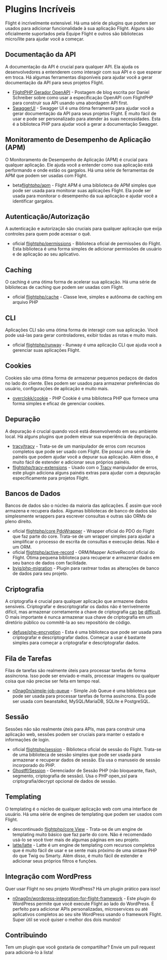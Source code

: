 # Plugins Incríveis

Flight é incrivelmente extensível. Há uma série de plugins que podem ser usados para adicionar funcionalidade à sua aplicação Flight. Alguns são oficialmente suportados pela Equipe Flight e outros são bibliotecas micro/lite para ajudar você a começar.

## Documentação da API

A documentação da API é crucial para qualquer API. Ela ajuda os desenvolvedores a entenderem como interagir com sua API e o que esperar em troca. Há algumas ferramentas disponíveis para ajudar você a gerar documentação da API para seus projetos Flight.

- [FlightPHP Gerador OpenAPI](https://dev.to/danielsc/define-generate-and-implement-an-api-first-approach-with-openapi-generator-and-flightphp-1fb3) - Postagem de blog escrita por Daniel Schreiber sobre como usar a especificação OpenAPI com FlightPHP para construir sua API usando uma abordagem API first.
- [SwaggerUI](https://github.com/zircote/swagger-php) - Swagger UI é uma ótima ferramenta para ajudar você a gerar documentação da API para seus projetos Flight. É muito fácil de usar e pode ser personalizado para atender às suas necessidades. Esta é a biblioteca PHP para ajudar você a gerar a documentação Swagger.

## Monitoramento de Desempenho de Aplicação (APM)

O Monitoramento de Desempenho de Aplicação (APM) é crucial para qualquer aplicação. Ele ajuda você a entender como sua aplicação está performando e onde estão os gargalos. Há uma série de ferramentas de APM que podem ser usadas com Flight.
- <span class="badge bg-info">beta</span>[flightphp/apm](/awesome-plugins/apm) - Flight APM é uma biblioteca de APM simples que pode ser usada para monitorar suas aplicações Flight. Ela pode ser usada para monitorar o desempenho da sua aplicação e ajudar você a identificar gargalos.

## Autenticação/Autorização

A autenticação e autorização são cruciais para qualquer aplicação que exija controles para quem pode acessar o quê.

- <span class="badge bg-primary">oficial</span> [flightphp/permissions](/awesome-plugins/permissions) - Biblioteca oficial de permissões do Flight. Esta biblioteca é uma forma simples de adicionar permissões de usuário e de aplicação ao seu aplicativo.

## Caching

O caching é uma ótima forma de acelerar sua aplicação. Há uma série de bibliotecas de caching que podem ser usadas com Flight.

- <span class="badge bg-primary">oficial</span> [flightphp/cache](/awesome-plugins/php-file-cache) - Classe leve, simples e autônoma de caching em arquivo PHP

## CLI

Aplicações CLI são uma ótima forma de interagir com sua aplicação. Você pode usá-las para gerar controladores, exibir todas as rotas e muito mais.

- <span class="badge bg-primary">oficial</span> [flightphp/runway](/awesome-plugins/runway) - Runway é uma aplicação CLI que ajuda você a gerenciar suas aplicações Flight.

## Cookies

Cookies são uma ótima forma de armazenar pequenos pedaços de dados no lado do cliente. Eles podem ser usados para armazenar preferências do usuário, configurações de aplicação e muito mais.

- [overclokk/cookie](/awesome-plugins/php-cookie) - PHP Cookie é uma biblioteca PHP que fornece uma forma simples e eficaz de gerenciar cookies.

## Depuração

A depuração é crucial quando você está desenvolvendo em seu ambiente local. Há alguns plugins que podem elevar sua experiência de depuração.

- [tracy/tracy](/awesome-plugins/tracy) - Trata-se de um manipulador de erros com recursos completos que pode ser usado com Flight. Ele possui uma série de painéis que podem ajudar você a depurar sua aplicação. Além disso, é muito fácil de estender e adicionar seus próprios painéis.
- [flightphp/tracy-extensions](/awesome-plugins/tracy-extensions) - Usado com o [Tracy](/awesome-plugins/tracy) manipulador de erros, este plugin adiciona alguns painéis extras para ajudar com a depuração especificamente para projetos Flight.

## Bancos de Dados

Bancos de dados são o núcleo da maioria das aplicações. É assim que você armazena e recupera dados. Algumas bibliotecas de banco de dados são simplesmente wrappers para escrever consultas e outras são ORMs de pleno direito.

- <span class="badge bg-primary">oficial</span> [flightphp/core PdoWrapper](/awesome-plugins/pdo-wrapper) - Wrapper oficial do PDO do Flight que faz parte do core. Trata-se de um wrapper simples para ajudar a simplificar o processo de escrita de consultas e execução delas. Não é um ORM.
- <span class="badge bg-primary">oficial</span> [flightphp/active-record](/awesome-plugins/active-record) - ORM/Mapper ActiveRecord oficial do Flight. Ótima pequena biblioteca para recuperar e armazenar dados em seu banco de dados com facilidade.
- [byjg/php-migration](/awesome-plugins/migrations) - Plugin para rastrear todas as alterações de banco de dados para seu projeto.

## Criptografia

A criptografia é crucial para qualquer aplicação que armazene dados sensíveis. Criptografar e descriptografar os dados não é terrivelmente difícil, mas armazenar corretamente a chave de criptografia [can](https://stackoverflow.com/questions/6767839/where-should-i-store-an-encryption-key-for-php#:~:text=Write%20a%20php%20config%20file%20and%20store%20it,folder%20is%20not%20accessible%20to%20the%20end%20user.) [be](https://www.reddit.com/r/PHP/comments/luqsn/the_encryption_key_where_do_you_store_it/) [difficult](https://security.stackexchange.com/questions/48047/location-to-store-an-encryption-key). O mais importante é nunca armazenar sua chave de criptografia em um diretório público ou commitê-la ao seu repositório de código.

- [defuse/php-encryption](/awesome-plugins/php-encryption) - Esta é uma biblioteca que pode ser usada para criptografar e descriptografar dados. Começar a usar é bastante simples para começar a criptografar e descriptografar dados.

## Fila de Tarefas

Filas de tarefas são realmente úteis para processar tarefas de forma assíncrona. Isso pode ser enviado e-mails, processar imagens ou qualquer coisa que não precise ser feita em tempo real.

- [n0nag0n/simple-job-queue](/awesome-plugins/simple-job-queue) - Simple Job Queue é uma biblioteca que pode ser usada para processar tarefas de forma assíncrona. Ela pode ser usada com beanstalkd, MySQL/MariaDB, SQLite e PostgreSQL.

## Sessão

Sessões não são realmente úteis para APIs, mas para construir uma aplicação web, sessões podem ser cruciais para manter o estado e informações de login.

- <span class="badge bg-primary">oficial</span> [flightphp/session](/awesome-plugins/session) - Biblioteca oficial de sessão do Flight. Trata-se de uma biblioteca de sessão simples que pode ser usada para armazenar e recuperar dados de sessão. Ela usa o manuseio de sessão incorporado do PHP.
- [Ghostff/Session](/awesome-plugins/ghost-session) - Gerenciador de Sessão PHP (não bloqueante, flash, segmento, criptografia de sessão). Usa o PHP open_ssl para criptografia/decrypt opcional de dados de sessão.

## Templating

O templating é o núcleo de qualquer aplicação web com uma interface de usuário. Há uma série de engines de templating que podem ser usados com Flight.

- <span class="badge bg-warning">descontinuado</span> [flightphp/core View](/learn#views) - Trata-se de um engine de templating muito básico que faz parte do core. Não é recomendado usá-lo se você tiver mais de algumas páginas em seu projeto.
- [latte/latte](/awesome-plugins/latte) - Latte é um engine de templating com recursos completos que é muito fácil de usar e se sente mais próximo de uma sintaxe PHP do que Twig ou Smarty. Além disso, é muito fácil de estender e adicionar seus próprios filtros e funções.

## Integração com WordPress

Quer usar Flight no seu projeto WordPress? Há um plugin prático para isso!

- [n0nag0n/wordpress-integration-for-flight-framework](/awesome-plugins/n0nag0n_wordpress) - Este plugin do WordPress permite que você execute Flight ao lado do WordPress. É perfeito para adicionar APIs personalizadas, microservices ou até aplicativos completos ao seu site WordPress usando o framework Flight. Super útil se você quiser o melhor dos dois mundos!

## Contribuindo

Tem um plugin que você gostaria de compartilhar? Envie um pull request para adicioná-lo à lista!